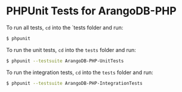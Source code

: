 # PHPUnit Tests for ArangoDB-PHP

To run all tests, `cd` into the `tests folder and run:

```bash
$ phpunit
```

To run the unit tests, `cd` into the `tests` folder and run:

```bash
$ phpunit --testsuite ArangoDB-PHP-UnitTests
```

To run the integration tests, `cd` into the `tests` folder and run:

```bash
$ phpunit --testsuite ArangoDB-PHP-IntegrationTests
```

